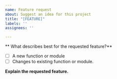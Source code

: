 ```yaml
---
name: Feature request
about: Suggest an idea for this project
title: "[FEATURE]"
labels: ''
assignees: ''

---
```


** What describes best for the requested feature?**
- [ ] A new function or module
- [ ] Changes to existing function or module.

**Explain the requested feature.**
<!-- Remove this and explain here -->
